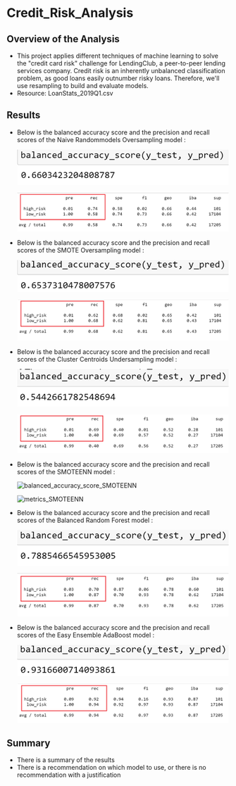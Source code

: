 # Credit_Risk_Analysis
## Overview of the Analysis
- This project applies different techniques of machine learning to solve the "credit card risk" challenge for LendingClub, a peer-to-peer lending services company. Credit risk is an inherently unbalanced classification problem, as good loans easily outnumber risky loans. Therefore, we'll use resampling to build and evaluate models.
- Resource: LoanStats_2019Q1.csv
## Results
- Below is the balanced accuracy score and the precision and recall scores of the Naive Randommodels Oversampling model :

  ![balanced_accuracy_score_Naive_Random](https://github.com/nhipqnguyen/Credit_Risk_Analysis/blob/main/Analysis/balanced_accuracy_score_Naive_Random.png)

  ![metrics_Naive_Random](https://github.com/nhipqnguyen/Credit_Risk_Analysis/blob/main/Analysis/metrics_Naive_Random.png)

- Below is the balanced accuracy score and the precision and recall scores of the SMOTE Oversampling model :

  ![balanced_accuracy_score_SMOTE](https://github.com/nhipqnguyen/Credit_Risk_Analysis/blob/main/Analysis/balanced_accuracy_score_SMOTE.png)

  ![metrics_SMOTE](https://github.com/nhipqnguyen/Credit_Risk_Analysis/blob/main/Analysis/metrics_SMOTE.png)

- Below is the balanced accuracy score and the precision and recall scores of the Cluster Centroids Undersampling model :

  ![balanced_accuracy_score_ClusterCentroids](https://github.com/nhipqnguyen/Credit_Risk_Analysis/blob/main/Analysis/balanced_accuracy_score_ClusterCentroids.png)

  ![metrics_ClusterCentroids](https://github.com/nhipqnguyen/Credit_Risk_Analysis/blob/main/Analysis/metrics_ClusterCentroids.png)

- Below is the balanced accuracy score and the precision and recall scores of the SMOTEENN model :

  ![balanced_accuracy_score_SMOTEENN](https://github.com/nhipqnguyen/Credit_Risk_Analysis/blob/main/Analysis/balanced_accuracy_score_SMOTEENN.png)

  ![metrics_SMOTEENN](https://github.com/nhipqnguyen/Credit_Risk_Analysis/blob/main/Analysis/metrics_SMOTEENN.png)

- Below is the balanced accuracy score and the precision and recall scores of the Balanced Random Forest model :

  ![balanced_accuracy_score_Balanced_Random_Forest](https://github.com/nhipqnguyen/Credit_Risk_Analysis/blob/main/Analysis/balanced_accuracy_score_Balanced_Random_Forest.png)

  ![metrics_Balanced_Random_Forest](https://github.com/nhipqnguyen/Credit_Risk_Analysis/blob/main/Analysis/metrics_Balanced_Random_Forest.png)

- Below is the balanced accuracy score and the precision and recall scores of the Easy Ensemble AdaBoost model :

  ![balanced_accuracy_score_Easy_Ensemble_AdaBoost](https://github.com/nhipqnguyen/Credit_Risk_Analysis/blob/main/Analysis/balanced_accuracy_score_Easy_Ensemble_AdaBoost.png)

  ![metrics_Easy_Ensemble_AdaBoost](https://github.com/nhipqnguyen/Credit_Risk_Analysis/blob/main/Analysis/metrics_Easy_Ensemble_AdaBoost.png)

## Summary
- There is a summary of the results
- There is a recommendation on which model to use, or there is no recommendation with a justification 